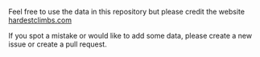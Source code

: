 Feel free to use the data in this repository but please credit the website [hardestclimbs.com](www.hardestclimbs.com)

If you spot a mistake or would like to add some data, please create a new issue or create a pull request.

